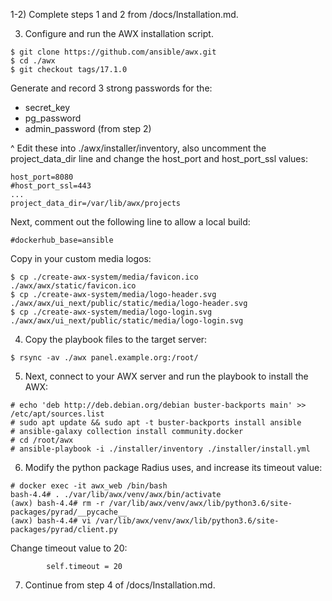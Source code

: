 
1-2) Complete steps 1 and 2 from /docs/Installation.md.

3) Configure and run the AWX installation script.
```
$ git clone https://github.com/ansible/awx.git
$ cd ./awx
$ git checkout tags/17.1.0
```

Generate and record 3 strong passwords for the:
- secret_key
- pg_password
- admin_password (from step 2)

^ Edit these into ./awx/installer/inventory, also uncomment the project_data_dir line and change the host_port and host_port_ssl values:
```
host_port=8080
#host_port_ssl=443
...
project_data_dir=/var/lib/awx/projects
```

Next, comment out the following line to allow a local build:
```
#dockerhub_base=ansible
```

Copy in your custom media logos:
```
$ cp ./create-awx-system/media/favicon.ico ./awx/awx/static/favicon.ico
$ cp ./create-awx-system/media/logo-header.svg ./awx/awx/ui_next/public/static/media/logo-header.svg
$ cp ./create-awx-system/media/logo-login.svg ./awx/awx/ui_next/public/static/media/logo-login.svg
```

4) Copy the playbook files to the target server:
```
$ rsync -av ./awx panel.example.org:/root/
```

5) Next, connect to your AWX server and run the playbook to install the AWX:
```
# echo 'deb http://deb.debian.org/debian buster-backports main' >> /etc/apt/sources.list
# sudo apt update && sudo apt -t buster-backports install ansible
# ansible-galaxy collection install community.docker
# cd /root/awx
# ansible-playbook -i ./installer/inventory ./installer/install.yml
```

6) Modify the python package Radius uses, and increase its timeout value:
```
# docker exec -it awx_web /bin/bash
bash-4.4# . ./var/lib/awx/venv/awx/bin/activate
(awx) bash-4.4# rm -r /var/lib/awx/venv/awx/lib/python3.6/site-packages/pyrad/__pycache__
(awx) bash-4.4# vi /var/lib/awx/venv/awx/lib/python3.6/site-packages/pyrad/client.py
```

Change timeout value to 20:
```
        self.timeout = 20
```

7) Continue from step 4 of /docs/Installation.md.

